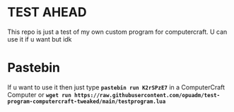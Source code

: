 # TEST AHEAD
This repo is just a test of my own custom program for computercraft. U can use it if u want but idk

# Pastebin
If u want to use it then just type **```pastebin run K2rSPzE7```** in a ComputerCraft Computer or **```wget run https://raw.githubusercontent.com/opuadm/test-program-computercraft-tweaked/main/testprogram.lua```**
